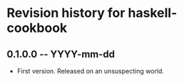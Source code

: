 # Revision history for haskell-cookbook

## 0.1.0.0 -- YYYY-mm-dd

* First version. Released on an unsuspecting world.
